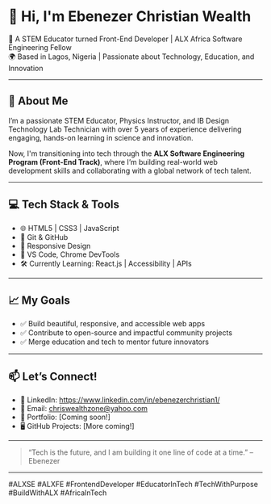 # 👋 Hi, I'm Ebenezer Christian Wealth

🎯 A STEM Educator turned Front-End Developer | ALX Africa Software Engineering Fellow  
🌍 Based in Lagos, Nigeria | Passionate about Technology, Education, and Innovation  

---

## 🚀 About Me

I’m a passionate STEM Educator, Physics Instructor, and IB Design Technology Lab Technician with over 5 years of experience delivering engaging, hands-on learning in science and innovation. 

Now, I'm transitioning into tech through the **ALX Software Engineering Program (Front-End Track)**, where I’m building real-world web development skills and collaborating with a global network of tech talent.

---

## 💻 Tech Stack & Tools

- 🌐 HTML5 | CSS3 | JavaScript
- 🧠 Git & GitHub
- 📱 Responsive Design
- 🔧 VS Code, Chrome DevTools
- 🛠️ Currently Learning: React.js | Accessibility | APIs

---

## 📈 My Goals

- ✅ Build beautiful, responsive, and accessible web apps
- ✅ Contribute to open-source and impactful community projects
- ✅ Merge education and tech to mentor future innovators

---

## 📫 Let’s Connect!

- 💼 LinkedIn: https://www.linkedin.com/in/ebenezerchristian1/
- 📨 Email: chriswealthzone@yahoo.com
- 🔗 Portfolio: [Coming soon!]
- 🖥️ GitHub Projects: [More coming!]

---

> “Tech is the future, and I am building it one line of code at a time.” – Ebenezer

---

#ALXSE #ALXFE #FrontendDeveloper #EducatorInTech #TechWithPurpose #BuildWithALX #AfricaInTech
